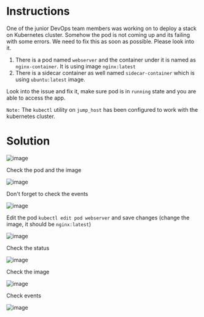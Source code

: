 # Instructions

One of the junior DevOps team members was working on to deploy a stack on Kubernetes cluster. Somehow the pod is not coming up and its failing with some errors. We need to fix this as soon as possible. Please look into it.

1. There is a pod named `webserver` and the container under it is named as `nginx-container`. It is using image `nginx:latest`
2. There is a sidecar container as well named `sidecar-container` which is using `ubuntu:latest` image.

Look into the issue and fix it, make sure pod is in `running` state and you are able to access the app.

`Note:` The `kubectl` utility on `jump_host` has been configured to work with the kubernetes cluster.

# Solution

![image](https://github.com/janaom/KodeKloud-Engineer-2.0/assets/83917694/3bcc7f62-d40f-4271-ae3c-b376c8737477)

Check the pod and the image

![image](https://github.com/janaom/KodeKloud-Engineer-2.0/assets/83917694/a6573323-3187-450f-b011-c611fdf54026)

Don't forget to check the events

![image](https://github.com/janaom/KodeKloud-Engineer-2.0/assets/83917694/a5db21c9-27a2-47a5-a8cd-7490ed1cbaf3)

Edit the pod `kubectl edit pod webserver` and save changes (change the image, it should be `nginx:latest`)

![image](https://github.com/janaom/KodeKloud-Engineer-2.0/assets/83917694/b949e5bc-10df-47df-878b-6e48c2f54fdf)

Check the status

![image](https://github.com/janaom/KodeKloud-Engineer-2.0/assets/83917694/ce524609-a2cb-47a2-8d0e-1ee71f9c238d)

Check the image

![image](https://github.com/janaom/KodeKloud-Engineer-2.0/assets/83917694/f04623da-e6b1-4671-bf13-fd046df024c4)

Check events

![image](https://github.com/janaom/KodeKloud-Engineer-2.0/assets/83917694/42c0052d-d14d-4425-ae1a-2108d4225b93)

